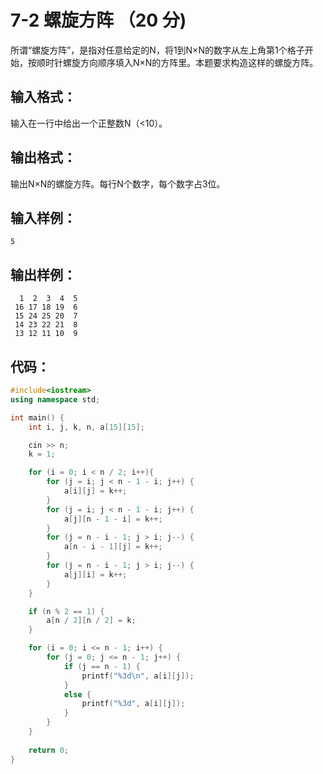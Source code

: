 # 7-2 螺旋方阵 （20 分)
所谓“螺旋方阵”，是指对任意给定的N，将1到N×N的数字从左上角第1个格子开始，按顺时针螺旋方向顺序填入N×N的方阵里。本题要求构造这样的螺旋方阵。


## 输入格式：
输入在一行中给出一个正整数N（<10）。


## 输出格式：
输出N×N的螺旋方阵。每行N个数字，每个数字占3位。


## 输入样例：
```
5
```


## 输出样例：
```
  1  2  3  4  5
 16 17 18 19  6
 15 24 25 20  7
 14 23 22 21  8
 13 12 11 10  9
 ```
 
 
## 代码：
```cpp
#include<iostream>
using namespace std;

int main() {
	int i, j, k, n, a[15][15];

	cin >> n;
	k = 1;

	for (i = 0; i < n / 2; i++){
		for (j = i; j < n - 1 - i; j++) {
			a[i][j] = k++;
		}	
		for (j = i; j < n - 1 - i; j++) {
			a[j][n - 1 - i] = k++;
		}
		for (j = n - i - 1; j > i; j--) {
			a[n - i - 1][j] = k++;
		}
		for (j = n - i - 1; j > i; j--) {
			a[j][i] = k++;
		}
	}

	if (n % 2 == 1) {
		a[n / 2][n / 2] = k;
	}

	for (i = 0; i <= n - 1; i++) {
		for (j = 0; j <= n - 1; j++) {
			if (j == n - 1) {
				printf("%3d\n", a[i][j]);
			}
			else {
				printf("%3d", a[i][j]);
			}
		}
	}
		
	return 0;
}
```
